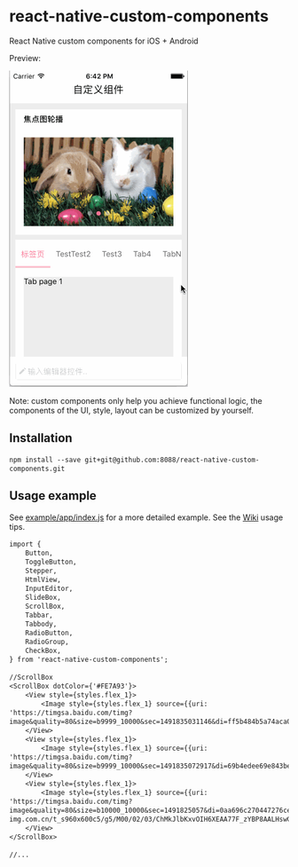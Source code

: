# react-native-custom-components
React Native custom components for iOS + Android 

Preview:

![components preview](https://github.com/8088/react-native-custom-components/blob/master/example/component_preview.gif)

Note: custom components only help you achieve functional logic, the components of the UI, style, layout can be customized by yourself.

## Installation
```
npm install --save git+git@github.com:8088/react-native-custom-components.git
```

## Usage example

See [example/app/index.js](https://github.com/8088/react-native-custom-components/blob/master/example/app/index.js) for a more detailed example.
See the [Wiki](https://github.com/8088/react-native-custom-components/wiki) usage tips.
```
import {
    Button,
    ToggleButton,
    Stepper,
    HtmlView,
    InputEditor,
    SlideBox,
    ScrollBox,
    Tabbar,
    Tabbody,
    RadioButton,
    RadioGroup,
    CheckBox,
} from 'react-native-custom-components';

//ScrollBox
<ScrollBox dotColor={'#FE7A93'}>
    <View style={styles.flex_1}>
        <Image style={styles.flex_1} source={{uri: 'https://timgsa.baidu.com/timg?image&quality=80&size=b9999_10000&sec=1491835031146&di=ff5b484b5a74aca015da29f2a7d71733&imgtype=0&src=http%3A%2F%2Fa4.att.hudong.com%2F38%2F47%2F19300001391844134804474917734_950.png'}}/>
    </View>
    <View style={styles.flex_1}>
        <Image style={styles.flex_1} source={{uri: 'https://timgsa.baidu.com/timg?image&quality=80&size=b9999_10000&sec=1491835072917&di=69b4edee69e843bea7d8c3ee579dc71c&imgtype=0&src=http%3A%2F%2Ftupian.enterdesk.com%2F2012%2F0423%2F74%2F4.jpg'}}/>
    </View>
    <View style={styles.flex_1}>
        <Image style={styles.flex_1} source={{uri: 'https://timgsa.baidu.com/timg?image&quality=80&size=b10000_10000&sec=1491825057&di=0aa696c270447276cefe85cd8e4a55b9&src=http://desk.fd.zol-img.com.cn/t_s960x600c5/g5/M00/02/03/ChMkJlbKxvOIH6XEAA77F_zYBP8AALHswG2SeoADvsv762.jpg'}}/>
    </View>
</ScrollBox>

//...

```

